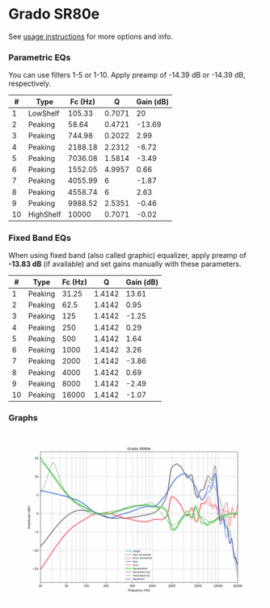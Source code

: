 # Grado SR80e
See [usage instructions](https://github.com/jaakkopasanen/AutoEq#usage) for more options and info.

### Parametric EQs
You can use filters 1-5 or 1-10. Apply preamp of -14.39 dB or -14.39 dB, respectively.

|   # | Type      |   Fc (Hz) |      Q |   Gain (dB) |
|-----|-----------|-----------|--------|-------------|
|   1 | LowShelf  |    105.33 | 0.7071 |       20    |
|   2 | Peaking   |     58.64 | 0.4721 |      -13.69 |
|   3 | Peaking   |    744.98 | 0.2022 |        2.99 |
|   4 | Peaking   |   2188.18 | 2.2312 |       -6.72 |
|   5 | Peaking   |   7036.08 | 1.5814 |       -3.49 |
|   6 | Peaking   |   1552.05 | 4.9957 |        0.66 |
|   7 | Peaking   |   4055.99 | 6      |       -1.87 |
|   8 | Peaking   |   4558.74 | 6      |        2.63 |
|   9 | Peaking   |   9988.52 | 2.5351 |       -0.46 |
|  10 | HighShelf |  10000    | 0.7071 |       -0.02 |

### Fixed Band EQs
When using fixed band (also called graphic) equalizer, apply preamp of **-13.83 dB** (if available) and set gains manually with these parameters.

|   # | Type    |   Fc (Hz) |      Q |   Gain (dB) |
|-----|---------|-----------|--------|-------------|
|   1 | Peaking |     31.25 | 1.4142 |       13.61 |
|   2 | Peaking |     62.5  | 1.4142 |        0.95 |
|   3 | Peaking |    125    | 1.4142 |       -1.25 |
|   4 | Peaking |    250    | 1.4142 |        0.29 |
|   5 | Peaking |    500    | 1.4142 |        1.64 |
|   6 | Peaking |   1000    | 1.4142 |        3.26 |
|   7 | Peaking |   2000    | 1.4142 |       -3.86 |
|   8 | Peaking |   4000    | 1.4142 |        0.69 |
|   9 | Peaking |   8000    | 1.4142 |       -2.49 |
|  10 | Peaking |  16000    | 1.4142 |       -1.07 |

### Graphs
![](./Grado%20SR80e.png)
